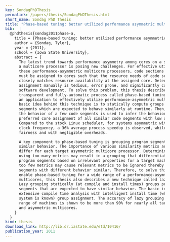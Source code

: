 ```yaml
---
key: SondagPhDThesis
permalink: /papers/thesis/SondagPhDThesis.html
short_name: Sondag PhD Thesis
title: "Phase-based tuning: better utilized performance asymmetric multicores"
bib:  |
  @phdthesis{sondag2011phase-a,
    title = {Phase-based tuning: better utilized performance asymmetric multicores},
    author = {Sondag, Tyler},
    year = {2011},
    school = {Iowa State University},
    abstract = {
      The latest trend towards performance asymmetry among cores on a single chip of
      a multicore processor is posing new challenges. For effective utilization of
      these performance-asymmetric multicore processors, code sections of a program
      must be assigned to cores such that the resource needs of code sections
      closely matches resource availability at the assigned core. Determining this
      assignment manually is tedious, error prone, and significantly complicates
      software development. To solve this problem, this thesis describes a
      transparent and fully-automatic process called phase-based tuning which adapts
      an application to effectively utilize performance-asymmetric multicores. The
      basic idea behind this technique is to statically compute groups of program
      segments which are expected to behave similarly at runtime. Then, at runtime,
      the behavior of a few code segments is used to infer the behavior and
      preferred core assignment of all similar code segments with low overhead.
      Compared to the stock Linux scheduler, for systems asymmetric with respect to
      clock frequency, a 36% average process speedup is observed, while maintaining
      fairness and with negligible overheads.

      A key component to phase-based tuning is grouping program segments with
      similar behavior. The importance of various similarity metrics are likely to
      differ for each target asymmetric multicore processor. Determining groups
      using too many metrics may result in a grouping that differentiates between
      program segments based on irrelevant properties for a target machine. Using
      too few metrics may cause relevant metrics to be ignored thereby considering
      segments with different behavior similar. Therefore, to solve this problem and
      enable phase-based tuning for a wide range of a performance-asymmetric
      multicores, this thesis also describes a new technique called lazy grouping.
      Lazy grouping statically (at compile and install times) groups program
      segments that are expected to have similar behavior. The basic idea is to use
      extensive compile time analysis with intelligent install time (when the target
      system is known) group assignment. The accuracy of lazy grouping for a wide
      range of machines is shown to be more than 90% for nearly all target machines
      and asymmetric multicores.
    }
  }
kind: thesis
download_link: http://lib.dr.iastate.edu/etd/10416/
publication_year: 2011
---
```


